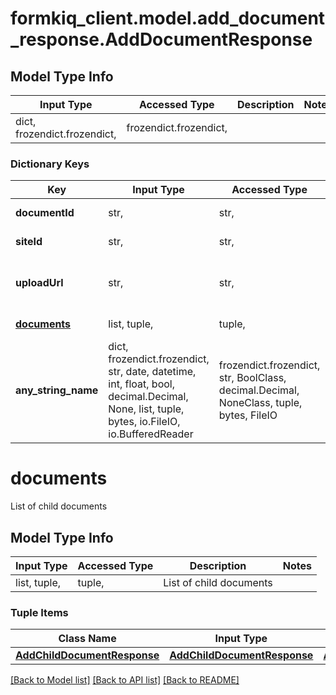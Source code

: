 # formkiq_client.model.add_document_response.AddDocumentResponse

## Model Type Info
Input Type | Accessed Type | Description | Notes
------------ | ------------- | ------------- | -------------
dict, frozendict.frozendict,  | frozendict.frozendict,  |  | 

### Dictionary Keys
Key | Input Type | Accessed Type | Description | Notes
------------ | ------------- | ------------- | ------------- | -------------
**documentId** | str,  | str,  | Document Identifier | [optional] 
**siteId** | str,  | str,  | Site Identifier | [optional] 
**uploadUrl** | str,  | str,  | Url to upload document to | [optional] 
**[documents](#documents)** | list, tuple,  | tuple,  | List of child documents | [optional] 
**any_string_name** | dict, frozendict.frozendict, str, date, datetime, int, float, bool, decimal.Decimal, None, list, tuple, bytes, io.FileIO, io.BufferedReader | frozendict.frozendict, str, BoolClass, decimal.Decimal, NoneClass, tuple, bytes, FileIO | any string name can be used but the value must be the correct type | [optional]

# documents

List of child documents

## Model Type Info
Input Type | Accessed Type | Description | Notes
------------ | ------------- | ------------- | -------------
list, tuple,  | tuple,  | List of child documents | 

### Tuple Items
Class Name | Input Type | Accessed Type | Description | Notes
------------- | ------------- | ------------- | ------------- | -------------
[**AddChildDocumentResponse**](AddChildDocumentResponse.md) | [**AddChildDocumentResponse**](AddChildDocumentResponse.md) | [**AddChildDocumentResponse**](AddChildDocumentResponse.md) |  | 

[[Back to Model list]](../../README.md#documentation-for-models) [[Back to API list]](../../README.md#documentation-for-api-endpoints) [[Back to README]](../../README.md)

